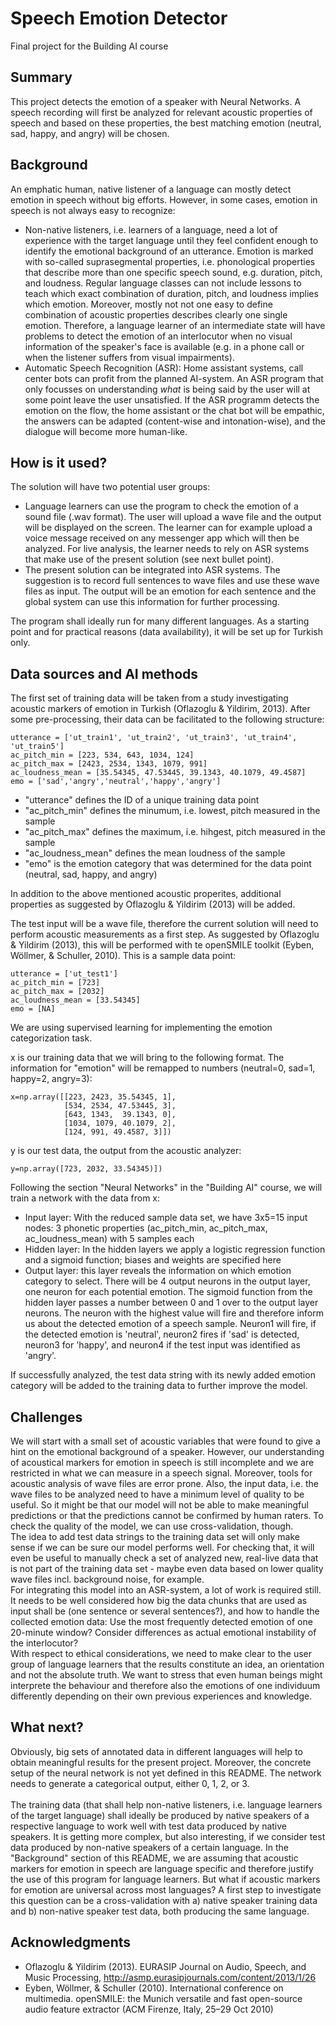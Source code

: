 # Speech Emotion Detector

Final project for the Building AI course

## Summary

This project detects the emotion of a speaker with Neural Networks. A speech recording will first be analyzed for relevant acoustic properties of speech and based on these properties, the best matching emotion (neutral, sad, happy, and angry) will be chosen.

## Background

An emphatic human, native listener of a language can mostly detect emotion in speech without big efforts. However, in some cases, emotion in speech is not always easy to recognize:

* Non-native listeners, i.e. learners of a language, need a lot of experience with the target language until they feel confident enough to identify the emotional background of an utterance. Emotion is marked with so-called suprasegmental properties, i.e. phonological properties that describe more than one specific speech sound, e.g. duration, pitch, and loudness. Regular language classes can not include lessons to teach which exact combination of duration, pitch, and loudness implies which emotion. Moreover, mostly not not one easy to define combination of acoustic properties describes clearly one single emotion. Therefore, a language learner of an intermediate state will have problems to detect the emotion of an interlocutor when no visual information of the speaker's face is available (e.g. in a phone call or when the listener suffers from visual impairments).<br>
* Automatic Speech Recognition (ASR): Home assistant systems, call center bots can profit from the planned AI-system. An ASR program that only focusses on understanding _what_ is being said by the user will at some point leave the user unsatisfied. If the ASR programm detects the emotion on the flow, the home assistant or the chat bot will be empathic, the answers can be adapted (content-wise and intonation-wise), and the dialogue will become more human-like.


## How is it used?

The solution will have two potential user groups:
* Language learners can use the program to check the emotion of a sound file (.wav format). The user will upload a wave file and the output will be displayed on the screen. The learner can for example upload a voice message received on any messenger app which will then be analyzed. For live analysis, the learner needs to rely on ASR systems that make use of the present solution (see next bullet point).
* The present solution can be integrated into ASR systems. The suggestion is to record full sentences to wave files and use these wave files as input. The output will be an emotion for each sentence and the global system can use this information for further processing.

The program shall ideally run for many different languages. As a starting point and for practical reasons (data availability), it will be set up for Turkish only.


## Data sources and AI methods

The first set of training data will be taken from a study investigating acoustic markers of emotion in Turkish (Oflazoglu & Yildirim, 2013). After some pre-processing, their data can be facilitated to the following structure:

```
utterance = ['ut_train1', 'ut_train2', 'ut_train3', 'ut_train4', 'ut_train5']
ac_pitch_min = [223, 534, 643, 1034, 124]
ac_pitch_max = [2423, 2534, 1343, 1079, 991]
ac_loudness_mean = [35.54345, 47.53445, 39.1343, 40.1079, 49.4587]
emo = ['sad','angry','neutral','happy','angry']
```

* "utterance" defines the ID of a unique training data point
* "ac_pitch_min" defines the minumum, i.e. lowest, pitch measured in the sample
* "ac_pitch_max" defines the maximum, i.e. hihgest, pitch measured in the sample
* "ac_loudness_mean" defines the mean loudness of the sample
* "emo" is the emotion category that was determined for the data point (neutral, sad, happy, and angry)

In addition to the above mentioned acoustic properites, additional properties as suggested by Oflazoglu & Yildirim (2013) will be added.

The test input will be a wave file, therefore the current solution will need to perform acoustic measurements as a first step. As suggested by Oflazoglu & Yildirim (2013), this will be performed with te openSMILE toolkit (Eyben, Wöllmer, & Schuller, 2010). This is a sample data point:

```
utterance = ['ut_test1']
ac_pitch_min = [723]
ac_pitch_max = [2032]
ac_loudness_mean = [33.54345]
emo = [NA]
```

We are using supervised learning for implementing the emotion categorization task. 

x is our training data that we will bring to the following format. The information for "emotion" will be remapped to numbers (neutral=0, sad=1, happy=2, angry=3):
```
x=np.array([[223, 2423, 35.54345, 1],
            [534, 2534, 47.53445, 3],
            [643, 1343,  39.1343, 0],
            [1034, 1079, 40.1079, 2],
            [124, 991, 49.4587, 3]])
```

y is our test data, the output from the acoustic analyzer:
```
y=np.array([723, 2032, 33.54345)])
```


Following the section "Neural Networks" in the "Building AI" course, we will train a network with the data from x:
* Input layer: With the reduced sample data set, we have 3x5=15 input nodes: 3 phonetic properties (ac_pitch_min, ac_pitch_max, ac_loudness_mean) with 5 samples each
* Hidden layer: In the hidden layers we apply a logistic regression function and a sigmoid function; biases and weights are specified here
* Output layer: this layer reveals the information on which emotion category to select. There will be 4 output neurons in the output layer, one neuron for each potential emotion. The sigmoid function from the hidden layer passes a number between 0 and 1 over to the output layer neurons. The neuron with the highest value will fire and therefore inform us about the detected emotion of a speech sample. Neuron1 will fire, if the detected emotion is 'neutral', neuron2 fires if 'sad' is detected, neuron3 for 'happy', and neuron4 if the test input was identified as 'angry'.

If successfully analyzed, the test data string with its newly added emotion category will be added to the training data to further improve the model.


## Challenges

We will start with a small set of acoustic variables that were found to give a hint on the emotional background of a speaker. However, our understanding of acoustical markers for emotion in speech is still incomplete and we are restricted in what we can measure in a speech signal. Moreover, tools for acoustic analysis of wave files are error prone. Also, the input data, i.e. the wave files to be analyzed need to have a minimum level of quality to be useful. So it might be that our model will not be able to make meaningful predictions or that the predictions cannot be confirmed by human raters. To check the quality of the model, we can use cross-validation, though.<br>
The idea to add test data strings to the training data set will only make sense if we can be sure our model performs well. For checking that, it will even be useful to manually check a set of analyzed new, real-live data that is not part of the training data set - maybe even data based on lower quality wave files incl. background noise, for example.<br>
For integrating this model into an ASR-system, a lot of work is required still. It needs to be well considered how big the data chunks that are used as input shall be (one sentence or several sentences?), and how to handle the collected emotion data: Use the most frequently detected emotion of one 20-minute window? Consider differences as actual emotional instability of the interlocutor?<br>
With respect to ethical considerations, we need to make clear to the user group of language learners that the results constitute an idea, an orientation and not the absolute truth. We want to stress that even human beings might interprete the behaviour and therefore also the emotions of one individuum differently depending on their own previous experiences and knowledge.


## What next?

Obviously, big sets of annotated data in different languages will help to obtain meaningful results for the present project. Moreover, the concrete setup of the neural network is not yet defined in this README. The network needs to generate a categorical output, either 0, 1, 2, or 3.<br><br>
The training data (that shall help non-native listeners, i.e. language learners of the target language) shall ideally be produced by native speakers of a respective language to work well with test data produced by native speakers. It is getting more complex, but also interesting, if we consider test data produced by non-native speakers of a certain language. In the "Background" section of this README, we are assuming that acoustic markers for emotion in speech are language specific and therefore justify the use of this program for language learners. But what if acoustic markers for emotion are universal across most languages? A first step to investigate this question can be a cross-validation with a) native speaker training data and b) non-native speaker test data, both producing the same language.


## Acknowledgments

* Oflazoglu & Yildirim (2013). EURASIP Journal on Audio, Speech, and Music Processing, http://asmp.eurasipjournals.com/content/2013/1/26
* Eyben, Wöllmer, & Schuller (2010). International conference on multimedia. openSMILE: the Munich versatile and fast open-source audio feature extractor (ACM Firenze, Italy, 25–29 Oct 2010)
